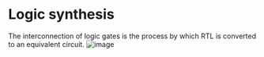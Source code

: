 # Logic synthesis
The interconnection of logic gates is the process by which RTL is converted to an equivalent circuit.
![image](https://github.com/user-attachments/assets/7aeea6db-d2df-44f7-abc3-c34aed6f7b3c)


